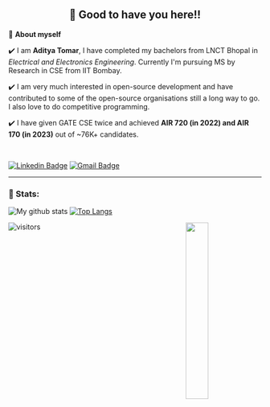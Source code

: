 <h2 align=center>👋 Good to have you here!!</h2>

🌱 **About myself**<br>

✔️ I am **Aditya Tomar**, I have completed my bachelors from LNCT Bhopal in *Electrical and Electronics Engineering*. Currently I'm pursuing MS by Research in CSE from IIT Bombay.

✔️ I am very much interested in open-source development and have contributed to some of the open-source organisations still a long way to go. I also love to do competitive programming.

✔️ I have given GATE CSE twice and achieved **AIR 720 (in 2022) and AIR 170 (in 2023)** out of ~76K+ candidates.

<br>

[![Linkedin Badge](https://img.shields.io/badge/-AdityaTomar-blue?style=flat-square&logo=Linkedin&logoColor=white&link=https://www.linkedin.com/in/aditya20t/)](https://www.linkedin.com/in/aditya20t/) 
[![Gmail Badge](https://img.shields.io/badge/-aditya001tomar@gmail.com-c14438?style=flat-square&logo=Gmail&logoColor=white&link=mailto:aditya001tomar@gmail.com)](mailto:aditya001tomar@gmail.com)

<hr>

### 📶 Stats:
![My github stats](https://github-readme-stats.vercel.app/api?username=aditya20t&show_icons=true&title_color=fff&icon_color=79ff97&text_color=9f9f9f&bg_color=151515&count_private=true&width=40%&align=left) [![Top Langs](https://github-readme-stats.vercel.app/api/top-langs/?username=aditya20t&theme=dark&layout=compact&align=right&width=40%)](https://github.com/anuraghazra/github-readme-stats)

<img src="https://surat.ertir.com/NtIV1wRg9zbjKJTZwJ.gif" align="right" width="30%">



![visitors](https://profile-counter.glitch.me/adad20/count.svg?align=center)
